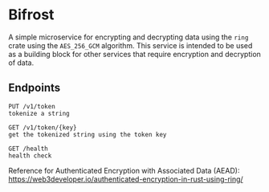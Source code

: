 # Bifrost

A simple microservice for encrypting and decrypting data using the `ring` crate using the `AES_256_GCM` algorithm. This service is intended to be used as a building block for other services that require encryption and decryption of data.

## Endpoints
```
PUT /v1/token
tokenize a string

GET /v1/token/{key}
get the tokenized string using the token key

GET /health
health check
```

Reference for Authenticated Encryption with Associated Data (AEAD): https://web3developer.io/authenticated-encryption-in-rust-using-ring/